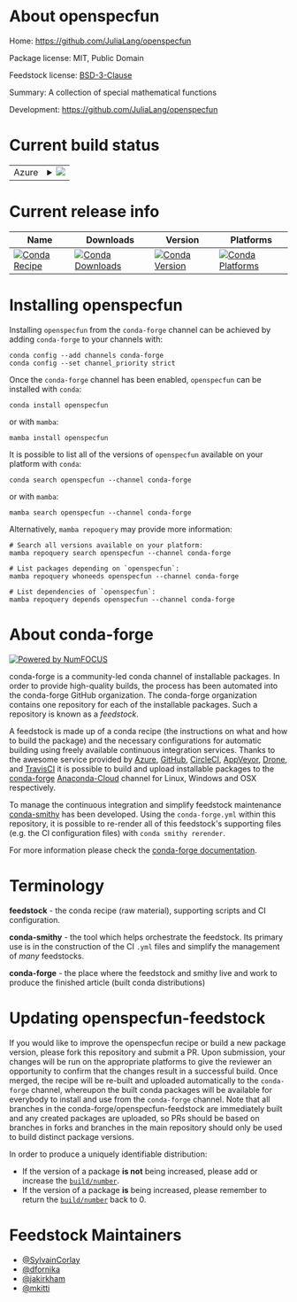 About openspecfun
=================

Home: https://github.com/JuliaLang/openspecfun

Package license: MIT, Public Domain

Feedstock license: [BSD-3-Clause](https://github.com/conda-forge/openspecfun-feedstock/blob/main/LICENSE.txt)

Summary: A collection of special mathematical functions

Development: https://github.com/JuliaLang/openspecfun

Current build status
====================


<table>
    
  <tr>
    <td>Azure</td>
    <td>
      <details>
        <summary>
          <a href="https://dev.azure.com/conda-forge/feedstock-builds/_build/latest?definitionId=723&branchName=main">
            <img src="https://dev.azure.com/conda-forge/feedstock-builds/_apis/build/status/openspecfun-feedstock?branchName=main">
          </a>
        </summary>
        <table>
          <thead><tr><th>Variant</th><th>Status</th></tr></thead>
          <tbody><tr>
              <td>linux_64</td>
              <td>
                <a href="https://dev.azure.com/conda-forge/feedstock-builds/_build/latest?definitionId=723&branchName=main">
                  <img src="https://dev.azure.com/conda-forge/feedstock-builds/_apis/build/status/openspecfun-feedstock?branchName=main&jobName=linux&configuration=linux_64_" alt="variant">
                </a>
              </td>
            </tr><tr>
              <td>osx_64</td>
              <td>
                <a href="https://dev.azure.com/conda-forge/feedstock-builds/_build/latest?definitionId=723&branchName=main">
                  <img src="https://dev.azure.com/conda-forge/feedstock-builds/_apis/build/status/openspecfun-feedstock?branchName=main&jobName=osx&configuration=osx_64_" alt="variant">
                </a>
              </td>
            </tr>
          </tbody>
        </table>
      </details>
    </td>
  </tr>
</table>

Current release info
====================

| Name | Downloads | Version | Platforms |
| --- | --- | --- | --- |
| [![Conda Recipe](https://img.shields.io/badge/recipe-openspecfun-green.svg)](https://anaconda.org/conda-forge/openspecfun) | [![Conda Downloads](https://img.shields.io/conda/dn/conda-forge/openspecfun.svg)](https://anaconda.org/conda-forge/openspecfun) | [![Conda Version](https://img.shields.io/conda/vn/conda-forge/openspecfun.svg)](https://anaconda.org/conda-forge/openspecfun) | [![Conda Platforms](https://img.shields.io/conda/pn/conda-forge/openspecfun.svg)](https://anaconda.org/conda-forge/openspecfun) |

Installing openspecfun
======================

Installing `openspecfun` from the `conda-forge` channel can be achieved by adding `conda-forge` to your channels with:

```
conda config --add channels conda-forge
conda config --set channel_priority strict
```

Once the `conda-forge` channel has been enabled, `openspecfun` can be installed with `conda`:

```
conda install openspecfun
```

or with `mamba`:

```
mamba install openspecfun
```

It is possible to list all of the versions of `openspecfun` available on your platform with `conda`:

```
conda search openspecfun --channel conda-forge
```

or with `mamba`:

```
mamba search openspecfun --channel conda-forge
```

Alternatively, `mamba repoquery` may provide more information:

```
# Search all versions available on your platform:
mamba repoquery search openspecfun --channel conda-forge

# List packages depending on `openspecfun`:
mamba repoquery whoneeds openspecfun --channel conda-forge

# List dependencies of `openspecfun`:
mamba repoquery depends openspecfun --channel conda-forge
```


About conda-forge
=================

[![Powered by
NumFOCUS](https://img.shields.io/badge/powered%20by-NumFOCUS-orange.svg?style=flat&colorA=E1523D&colorB=007D8A)](https://numfocus.org)

conda-forge is a community-led conda channel of installable packages.
In order to provide high-quality builds, the process has been automated into the
conda-forge GitHub organization. The conda-forge organization contains one repository
for each of the installable packages. Such a repository is known as a *feedstock*.

A feedstock is made up of a conda recipe (the instructions on what and how to build
the package) and the necessary configurations for automatic building using freely
available continuous integration services. Thanks to the awesome service provided by
[Azure](https://azure.microsoft.com/en-us/services/devops/), [GitHub](https://github.com/),
[CircleCI](https://circleci.com/), [AppVeyor](https://www.appveyor.com/),
[Drone](https://cloud.drone.io/welcome), and [TravisCI](https://travis-ci.com/)
it is possible to build and upload installable packages to the
[conda-forge](https://anaconda.org/conda-forge) [Anaconda-Cloud](https://anaconda.org/)
channel for Linux, Windows and OSX respectively.

To manage the continuous integration and simplify feedstock maintenance
[conda-smithy](https://github.com/conda-forge/conda-smithy) has been developed.
Using the ``conda-forge.yml`` within this repository, it is possible to re-render all of
this feedstock's supporting files (e.g. the CI configuration files) with ``conda smithy rerender``.

For more information please check the [conda-forge documentation](https://conda-forge.org/docs/).

Terminology
===========

**feedstock** - the conda recipe (raw material), supporting scripts and CI configuration.

**conda-smithy** - the tool which helps orchestrate the feedstock.
                   Its primary use is in the construction of the CI ``.yml`` files
                   and simplify the management of *many* feedstocks.

**conda-forge** - the place where the feedstock and smithy live and work to
                  produce the finished article (built conda distributions)


Updating openspecfun-feedstock
==============================

If you would like to improve the openspecfun recipe or build a new
package version, please fork this repository and submit a PR. Upon submission,
your changes will be run on the appropriate platforms to give the reviewer an
opportunity to confirm that the changes result in a successful build. Once
merged, the recipe will be re-built and uploaded automatically to the
`conda-forge` channel, whereupon the built conda packages will be available for
everybody to install and use from the `conda-forge` channel.
Note that all branches in the conda-forge/openspecfun-feedstock are
immediately built and any created packages are uploaded, so PRs should be based
on branches in forks and branches in the main repository should only be used to
build distinct package versions.

In order to produce a uniquely identifiable distribution:
 * If the version of a package **is not** being increased, please add or increase
   the [``build/number``](https://docs.conda.io/projects/conda-build/en/latest/resources/define-metadata.html#build-number-and-string).
 * If the version of a package **is** being increased, please remember to return
   the [``build/number``](https://docs.conda.io/projects/conda-build/en/latest/resources/define-metadata.html#build-number-and-string)
   back to 0.

Feedstock Maintainers
=====================

* [@SylvainCorlay](https://github.com/SylvainCorlay/)
* [@dfornika](https://github.com/dfornika/)
* [@jakirkham](https://github.com/jakirkham/)
* [@mkitti](https://github.com/mkitti/)

